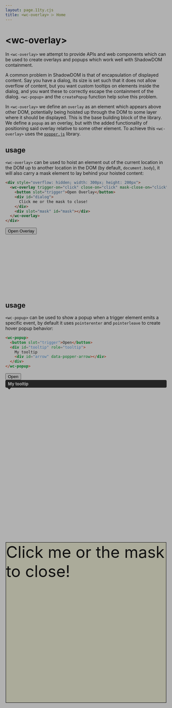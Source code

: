```yaml
---
layout: page.11ty.cjs
title: <wc-overlay> ⌲ Home
---
```


# &lt;wc-overlay>

In `<wc-overlay>` we attempt to provide APIs and web components which can be used to create overlays and popups which work well with ShadowDOM containment.

A common problem in ShadowDOM is that of encapsulation of displayed content. Say you have a dialog, its size is set such that it does not allow overflow of content, but you want custom tooltips on elements inside the dialog, and you want these to correctly escape the containment of the dialog. `<wc-popup>` and the `createPopup` function help solve this problem.

In `<wc-overlay>` we define an `overlay` as an element which appears above other DOM, potentially being hoisted up through the DOM to some layer where it should be displayed. This is the base building block of the library. We define a `popup` as an overlay, but with the added functionality of positioning said overlay relative to some other element. To achieve this `<wc-overlay>` uses the [`popper.js`](https://popper.js.org/) library.

## <wc-overlay> usage

<style>
  #dialog {
    position: absolute;
    top: 50%;
    left: 50%;
    transform: translate(-50%, -50%);
    width: 500px;
    height: 500px;
    font-size: 50px;
    background-color: beige;
    border: 1px solid black;
  }

  #mask {
    position: fixed;
    top: 0;
    left: 0;
    right: 0;
    bottom: 0;
    background: rgba(0, 0, 0, 0.3);
  }
</style>

<section class="columns">
  <div>
  
`<wc-overlay>` can be used to hoist an element out of the current location in the DOM up to another location in the DOM (by default, `document.body`), it will also carry a mask element to lay behind your hoisted content:

```html
<div style="overflow: hidden; width: 300px; height: 200px">
  <wc-overlay trigger-on="click" close-on="click" mask-close-on="click">
    <button slot="trigger">Open Overlay</button>
    <div id="dialog">
      Click me or the mask to close!
    </div>
    <div slot="mask" id="mask"></div>
  </wc-overlay>
</div>
```

  </div>
  <div>

  <div style="overflow: hidden; width: 300px; height: 200px">
    <wc-overlay trigger-on="click" close-on="click">
      <button slot="trigger">Open Overlay</button>
      <div id="dialog">
        Click me or the mask to close!
      </div>
      <div slot="mask" id="mask"></div>
    </wc-overlay>
  </div>

  </div>
</section>

## <wc-popup> usage

<section class="columns">
  <div>

`<wc-popup>` can be used to show a popup when a trigger element emits a specific event, by default it uses `pointerenter` and `pointerleave` to create hover popup behavior:

```html
<wc-popup>
  <button slot="trigger">Open</button>
  <div id="tooltip" role="tooltip">
    My tooltip
    <div id="arrow" data-popper-arrow></div>
  </div>
</wc-popup>
```

  </div>
  <div>

<style>
  #tooltip {
    background: #333;
    color: white;
    font-weight: bold;
    padding: 4px 8px;
    font-size: 13px;
    border-radius: 4px;
  }

  #arrow,
  #arrow::before {
    position: absolute;
    width: 8px;
    height: 8px;
    z-index: -1;
  }

  #arrow::before {
    content: '';
    transform: rotate(45deg);
    background: #333;
  }

  #tooltip[placement^='top'] > #arrow {
    bottom: -4px;
  }

  #tooltip[placement^='bottom'] > #arrow {
    top: -4px;
  }

  #tooltip[placement^='left'] > #arrow {
    right: -4px;
  }

  #tooltip[placement^='right'] > #arrow {
    left: -4px;
  }
</style>

<wc-popup>
  <button slot="trigger">Open</button>
  <div id="tooltip" role="tooltip">
      My tooltip
      <div id="arrow" data-popper-arrow></div>
    </div>
</wc-popup>

  </div>
</section>
